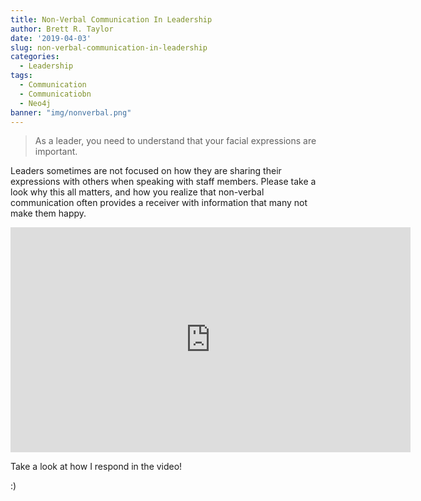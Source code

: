 ```yaml
---
title: Non-Verbal Communication In Leadership
author: Brett R. Taylor
date: '2019-04-03'
slug: non-verbal-communication-in-leadership
categories:
  - Leadership
tags:
  - Communication
  - Communicatiobn
  - Neo4j
banner: "img/nonverbal.png"
---
```


> As a leader, you need to understand that your facial expressions are important.

Leaders sometimes are not focused on how they are sharing their expressions with others when speaking with staff members.  Please take a look why this all matters, and how you realize that non-verbal communication often provides a receiver with information that many not make them happy.

<iframe src="https://player.vimeo.com/video/316336980" width="640" height="360" frameborder="0" webkitallowfullscreen mozallowfullscreen allowfullscreen></iframe>

Take a look at how I respond in the video!

:) 